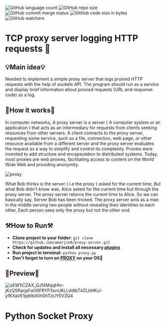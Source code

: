 ![GitHub language count](https://img.shields.io/github/languages/count/amarjin6/proxy-server?logo=python&logoColor=green)
![GitHub repo size](https://img.shields.io/github/repo-size/amarjin6/proxy-server?color=yellow&logo=gitbook)
![GitHub commit merge status](https://img.shields.io/github/commit-status/amarjin6/proxy-server/master/3889565181dc7a5634295efdc7cfb1aa111ee332?color=purple&logo=pypi)
![GitHub code size in bytes](https://img.shields.io/github/languages/code-size/amarjin6/proxy-server?color=gree&logo=Stackbit&logoColor=orange)
![GitHub watchers](https://img.shields.io/github/watchers/amarjin6/proxy-server?logo=wechat)

# TCP proxy server logging HTTP requests 🎲

## 💡**Main idea**💡
Needed to implement a simple proxy server that logs proxied HTTP requests with the help of sockets API. The program should run as a service and display brief information about proxied requests (URL and response code) as a log.

## 📰**How it works**📰
In computer networks, A proxy server is a server ( A computer system or an application ) that acts as an intermediary for requests from clients seeking resources from other servers. A client connects to the proxy server, requesting some service, such as a file, connection, web page, or other resource available from a different server and the proxy server evaluates the request as a way to simplify and control its complexity. Proxies were invented to add structure and encapsulation to distributed
systems. Today, most proxies are web proxies, facilitating access to content on the World Wide Web and providing anonymity.

![proxy](https://user-images.githubusercontent.com/86531927/166940552-98bf7900-d6af-4972-94ff-be19f5e1410c.jpg)

What Bob thinks is the server ( i.e the proxy ) asked for the current time, But what Bob didn't know was, Alice asked for the current time but through the proxy server. The proxy server returns the current time to Alice. So we can basically say, Server Bob has been tricked. The proxy server acts as a man in the middle serving two people without revealing their identities to each other, Each person sees only the proxy but not the other end.

## ⚒️**How to Run**⚒️
* **Clone project to your folder:** `git clone https://github.com/amarjin6/proxy-server.git`
* **Check for updates and install all necessary [plugins](https://github.com/amarjin6/proxy-server/tree/master/requirements)**
* **Run project in terminal:** `python proxy.py`
* **Don't forget to turn on [PROXY](https://www.ibm.com/docs/sk/odmoc?topic=services-connecting-proxy-server) on your OS**🔌

## 🥽**Preview**🥽
![sEW1iCZAX_QJf4MqqHhr-jKzQSflarjpFaO6FRYP3xnUKLLddtkT4ZLhHKrJ-yfKXaVE1pj6lbX0h0hTzUYEVZQ4](https://user-images.githubusercontent.com/86531927/166939154-630ed03e-47af-44a8-97fc-322179485fb0.jpg)

# Python Socket Proxy
